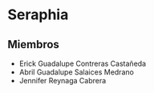 # Seraphia



## Miembros
- Erick Guadalupe Contreras Castañeda
- Abril Guadalupe Salaices Medrano
- Jennifer Reynaga Cabrera
